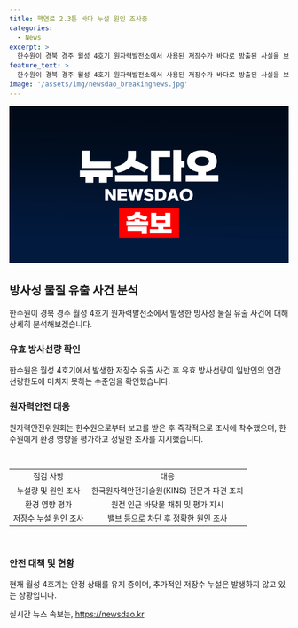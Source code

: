 ```yaml
---
title: 핵연료 2.3톤 바다 누설 원인 조사중
categories:
  - News
excerpt: >
  한수원이 경북 경주 월성 4호기 원자력발전소에서 사용된 저장수가 바다로 방출된 사실을 보고 받았다. 유효 방사선량은 일반인 연간 선량한도에 못 미치는 수준으로 확인됐으며, 원안위는 조사 및 환경 영향 평가를 진행 중이다. 저장수의 추가 누설은 없으며, 발전소는 안정 상태를 유지 중이다. 원안위는 한수원에 정확한 원인 조사를 요청했으며, 한수원은 냉각수와 열교환 장치 사이에 누설 등 문제로 추정된다고 설명했다.
feature_text: >
  한수원이 경북 경주 월성 4호기 원자력발전소에서 사용된 저장수가 바다로 방출된 사실을 보고 받았다. 유효 방사선량은 일반인 연간 선량한도에 못 미치는 수준으로 확인됐으며, 원안위는 조사 및 환경 영향 평가를 진행 중이다. 저장수의 추가 누설은 없으며, 발전소는 안정 상태를 유지 중이다. 원안위는 한수원에 정확한 원인 조사를 요청했으며, 한수원은 냉각수와 열교환 장치 사이에 누설 등 문제로 추정된다고 설명했다.
image: '/assets/img/newsdao_breakingnews.jpg'
---
```


<p><img src="/assets/img/newsdao_breakingnews.jpg" alt="implanttips 속보" /></p>

<h2 data-ke-size="size26">방사성 물질 유출 사건 분석</h2>

<p data-ke-size="size16">한수원이 경북 경주 월성 4호기 원자력발전소에서 발생한 방사성 물질 유출 사건에 대해 상세히 분석해보겠습니다.</p>

<h3 data-ke-size="size24">유효 방사선량 확인</h3>

<p data-ke-size="size16">한수원은 월성 4호기에서 발생한 저장수 유출 사건 후 유효 방사선량이 일반인의 연간 선량한도에 미치지 못하는 수준임을 확인했습니다.</p>

<h3 data-ke-size="size24">원자력안전 대응</h3>

<p data-ke-size="size16">원자력안전위원회는 한수원으로부터 보고를 받은 후 즉각적으로 조사에 착수했으며, 한수원에게 환경 영향을 평가하고 정밀한 조사를 지시했습니다.</p><p data-ke-size="size16">&nbsp;</p>

<table>
<tbody>
<tr>
<td style="text-align: center;">점검 사항</td>
<td style="text-align: center;">대응</td>
</tr>
<tr>
<td style="text-align: center;">누설량 및 원인 조사</td>
<td style="text-align: center;">한국원자력안전기술원(KINS) 전문가 파견 조치</td>
</tr>
<tr>
<td style="text-align: center;">환경 영향 평가</td>
<td style="text-align: center;">원전 인근 바닷물 채취 및 평가 지시</td>
</tr>
<tr>
<td style="text-align: center;">저장수 누설 원인 조사</td>
<td style="text-align: center;">밸브 등으로 차단 후 정확한 원인 조사</td>
</tr>
</tbody>
</table>

<p data-ke-size="size16">&nbsp;</p>

<h3 data-ke-size="size24">안전 대책 및 현황</h3>

<p data-ke-size="size16">현재 월성 4호기는 안정 상태를 유지 중이며, 추가적인 저장수 누설은 발생하지 않고 있는 상황입니다.</p>
실시간 뉴스 속보는, <a href="https://newsdao.kr" rel="dofollow">https://newsdao.kr</a>


